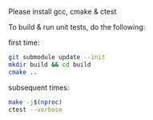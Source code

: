 Please install gcc, cmake & ctest

To build & run unit tests, do the following:

first time:
```bash
git submodule update --init
mkdir build && cd build
cmake ..
```

subsequent times:
```bash
make -j$(nproc)
ctest --verbose
```
